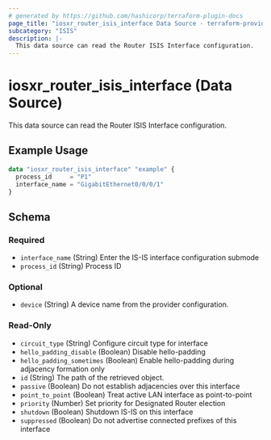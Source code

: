 ```yaml
---
# generated by https://github.com/hashicorp/terraform-plugin-docs
page_title: "iosxr_router_isis_interface Data Source - terraform-provider-iosxr"
subcategory: "ISIS"
description: |-
  This data source can read the Router ISIS Interface configuration.
---
```


# iosxr_router_isis_interface (Data Source)

This data source can read the Router ISIS Interface configuration.

## Example Usage

```terraform
data "iosxr_router_isis_interface" "example" {
  process_id     = "P1"
  interface_name = "GigabitEthernet0/0/0/1"
}
```

<!-- schema generated by tfplugindocs -->
## Schema

### Required

- `interface_name` (String) Enter the IS-IS interface configuration submode
- `process_id` (String) Process ID

### Optional

- `device` (String) A device name from the provider configuration.

### Read-Only

- `circuit_type` (String) Configure circuit type for interface
- `hello_padding_disable` (Boolean) Disable hello-padding
- `hello_padding_sometimes` (Boolean) Enable hello-padding during adjacency formation only
- `id` (String) The path of the retrieved object.
- `passive` (Boolean) Do not establish adjacencies over this interface
- `point_to_point` (Boolean) Treat active LAN interface as point-to-point
- `priority` (Number) Set priority for Designated Router election
- `shutdown` (Boolean) Shutdown IS-IS on this interface
- `suppressed` (Boolean) Do not advertise connected prefixes of this interface



